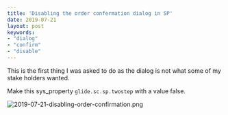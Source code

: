 ```yaml
---
title: 'Disabling the order confermation dialog in SP'
date: 2019-07-21
layout: post
keywords:
- "dialog"
- "confirm"
- "disable"
---
```


This is the first thing I was asked to do as the dialog is not what some of my stake holders wanted.

<!--more-->

Make this sys_property `glide.sc.sp.twostep` with a value false.

![2019-07-21-disabling-order-confirmation.png](/uploads/2019-07-21-disabling-order-confirmation.png)